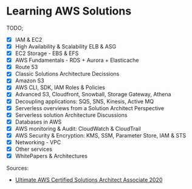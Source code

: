 # Learning AWS Solutions

TODO;
- [x] IAM & EC2
- [x] High Availability & Scalability ELB & ASG
- [x] EC2 Storage - EBS & EFS
- [x] AWS Fundamentals - RDS + Aurora + Elasticache
- [x] Route 53
- [x] Classic Solutions Architecture Decissions
- [x] Amazon S3
- [x] AWS CLI, SDK, IAM Roles & Policies
- [x] Advanced S3, Cloudfront, Snowball, Storage Gateway, Athena
- [x] Decoupling applications: SQS, SNS, Kinesis, Active MQ
- [x] Serverless overviews from a Solution Architect Perspective
- [x] Serverless solution Architecture Discussions
- [x] Databases in AWS
- [x] AWS monitoring & Audit: CloudWatch & CloudTrail
- [x] AWS Security & Encryption: KMS, SSM, Parameter Store, IAM & STS
- [x] Networking - VPC
- [x] Other services
- [x] WhitePapers & Architectures

Sources:
- [Ultimate AWS Certified Solutions Architect Associate 2020](https://www.udemy.com/course/aws-certified-solutions-architect-associate-saa-c01/?xref=E0Aed11STH4LPUQvCz0GJFABTmM=)